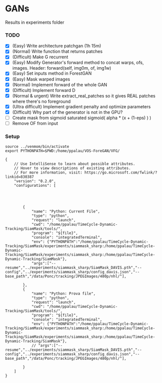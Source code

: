 # GANs

Results in experiments folder

### TODO

 - [x] (Easy) Write architecture patchgan (1h 15m)
 - [x] (Normal) Write function that returns patches
 - [x] (Difficult) Make G recurrent
 - [x] (Easy) Modify Generator's forward method to concat warps, ofs, images. Header: forward(self, img0m, of, img1w)
 - [x] (Easy) Set inputs method in ForestGAN
 - [x] (Easy) Mask warped images
 - [x] (Normal) Implement forward of the whole GAN
 - [x] (Difficult) Implement forward D
 - [x] (Normal & urgent) Write extract_real_patches so it gives REAL patches where there's no foreground
 - [x] (Ultra difficult) Implement gradient penalty and optimize parameters
 - [x] (Difficult) Why part of the generator is not in the GPU?
 - [ ] Create mask from sigmoid saturated sigmoid( alpha * (x  + (1-eps) ) )
 - [ ] Remove OF from input

### Setup

```
source ../venmom/bin/activate
export PYTHONPATH=$PWD:/home/ppalau/VOS-ForeGAN/VFG/
```
```
{
    // Use IntelliSense to learn about possible attributes.
    // Hover to view descriptions of existing attributes.
    // For more information, visit: https://go.microsoft.com/fwlink/?linkid=830387
    "version": "0.2.0",
    "configurations": [
    
    
        
        
        {
            "name": "Python: Current File",
            "type": "python",
            "request": "launch",
            "cwd": "/home/ppalau/TimeCycle-Dynamic-Tracking/SiamMask/tools/",
            "program": "${file}",
            "console": "integratedTerminal",
            "env": {"PYTHONPATH":"/home/ppalau/TimeCycle-Dynamic-Tracking/SiamMask/experiments/siammask_sharp:/home/ppalau/TimeCycle-Dynamic-Tracking/SiamMask/experiments/siammask_sharp:/home/ppalau/TimeCycle-Dynamic-Tracking/SiamMask"},
            "args":["--resume","../experiments/siammask_sharp/SiamMask_DAVIS.pth","--config","../experiments/siammask_sharp/config_davis.json","--base_path","/data/Ponc/tracking/JPEGImages/480p/nhl/"],
            
        },
        {
            "name": "Python: Prova file",
            "type": "python",
            "request": "launch",
            "cwd": "/home/ppalau/TimeCycle-Dynamic-Tracking/SiamMask/tools/",
            "program": "${file}",
            "console": "integratedTerminal",
            "env": {"PYTHONPATH":"/home/ppalau/TimeCycle-Dynamic-Tracking/SiamMask/experiments/siammask_sharp:/home/ppalau/TimeCycle-Dynamic-Tracking/SiamMask/experiments/siammask_sharp:/home/ppalau/TimeCycle-Dynamic-Tracking/SiamMask"},
            // "args":["--resume","../experiments/siammask_sharp/SiamMask_DAVIS.pth","--config","../experiments/siammask_sharp/config_davis.json","--base_path","/data/Ponc/tracking/JPEGImages/480p/nhl/"],
            
        }
    ]
}
```
